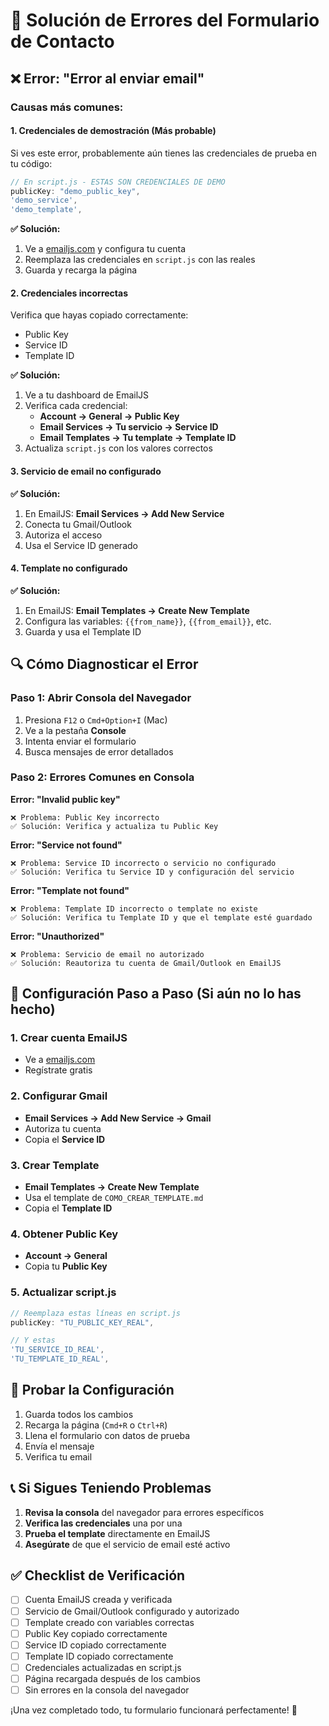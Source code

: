 # 🔧 Solución de Errores del Formulario de Contacto

## ❌ Error: "Error al enviar email"

### Causas más comunes:

#### 1. **Credenciales de demostración** (Más probable)
Si ves este error, probablemente aún tienes las credenciales de prueba en tu código:

```javascript
// En script.js - ESTAS SON CREDENCIALES DE DEMO
publicKey: "demo_public_key",
'demo_service',
'demo_template',
```

**✅ Solución:**
1. Ve a [emailjs.com](https://www.emailjs.com/) y configura tu cuenta
2. Reemplaza las credenciales en `script.js` con las reales
3. Guarda y recarga la página

#### 2. **Credenciales incorrectas**
Verifica que hayas copiado correctamente:
- Public Key
- Service ID  
- Template ID

**✅ Solución:**
1. Ve a tu dashboard de EmailJS
2. Verifica cada credencial:
   - **Account → General → Public Key**
   - **Email Services → Tu servicio → Service ID**
   - **Email Templates → Tu template → Template ID**
3. Actualiza `script.js` con los valores correctos

#### 3. **Servicio de email no configurado**
**✅ Solución:**
1. En EmailJS: **Email Services → Add New Service**
2. Conecta tu Gmail/Outlook
3. Autoriza el acceso
4. Usa el Service ID generado

#### 4. **Template no configurado**
**✅ Solución:**
1. En EmailJS: **Email Templates → Create New Template**
2. Configura las variables: `{{from_name}}`, `{{from_email}}`, etc.
3. Guarda y usa el Template ID

## 🔍 Cómo Diagnosticar el Error

### Paso 1: Abrir Consola del Navegador
1. Presiona `F12` o `Cmd+Option+I` (Mac)
2. Ve a la pestaña **Console**
3. Intenta enviar el formulario
4. Busca mensajes de error detallados

### Paso 2: Errores Comunes en Consola

**Error: "Invalid public key"**
```
❌ Problema: Public Key incorrecto
✅ Solución: Verifica y actualiza tu Public Key
```

**Error: "Service not found"**
```
❌ Problema: Service ID incorrecto o servicio no configurado
✅ Solución: Verifica tu Service ID y configuración del servicio
```

**Error: "Template not found"**
```
❌ Problema: Template ID incorrecto o template no existe
✅ Solución: Verifica tu Template ID y que el template esté guardado
```

**Error: "Unauthorized"**
```
❌ Problema: Servicio de email no autorizado
✅ Solución: Reautoriza tu cuenta de Gmail/Outlook en EmailJS
```

## 🚀 Configuración Paso a Paso (Si aún no lo has hecho)

### 1. Crear cuenta EmailJS
- Ve a [emailjs.com](https://www.emailjs.com/)
- Regístrate gratis

### 2. Configurar Gmail
- **Email Services → Add New Service → Gmail**
- Autoriza tu cuenta
- Copia el **Service ID**

### 3. Crear Template
- **Email Templates → Create New Template**
- Usa el template de `COMO_CREAR_TEMPLATE.md`
- Copia el **Template ID**

### 4. Obtener Public Key
- **Account → General**
- Copia tu **Public Key**

### 5. Actualizar script.js
```javascript
// Reemplaza estas líneas en script.js
publicKey: "TU_PUBLIC_KEY_REAL",

// Y estas
'TU_SERVICE_ID_REAL',
'TU_TEMPLATE_ID_REAL',
```

## 🧪 Probar la Configuración

1. Guarda todos los cambios
2. Recarga la página (`Cmd+R` o `Ctrl+R`)
3. Llena el formulario con datos de prueba
4. Envía el mensaje
5. Verifica tu email

## 📞 Si Sigues Teniendo Problemas

1. **Revisa la consola** del navegador para errores específicos
2. **Verifica las credenciales** una por una
3. **Prueba el template** directamente en EmailJS
4. **Asegúrate** de que el servicio de email esté activo

## ✅ Checklist de Verificación

- [ ] Cuenta EmailJS creada y verificada
- [ ] Servicio de Gmail/Outlook configurado y autorizado
- [ ] Template creado con variables correctas
- [ ] Public Key copiado correctamente
- [ ] Service ID copiado correctamente
- [ ] Template ID copiado correctamente
- [ ] Credenciales actualizadas en script.js
- [ ] Página recargada después de los cambios
- [ ] Sin errores en la consola del navegador

¡Una vez completado todo, tu formulario funcionará perfectamente! 🎉